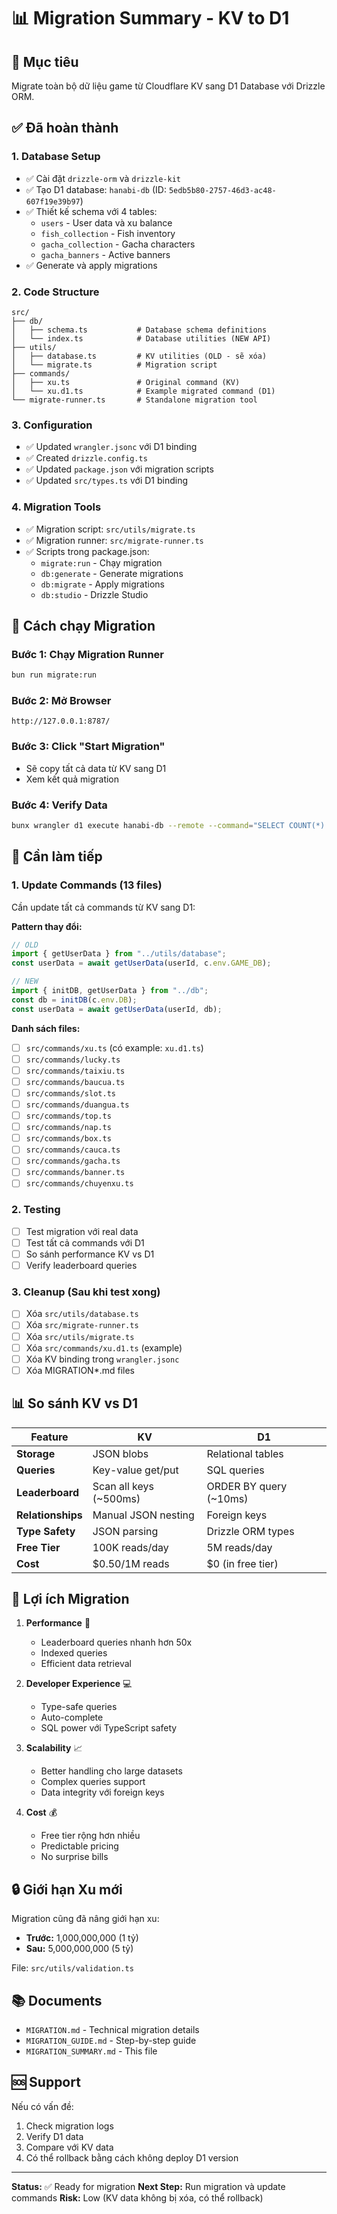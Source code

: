# 📊 Migration Summary - KV to D1

## 🎯 Mục tiêu
Migrate toàn bộ dữ liệu game từ Cloudflare KV sang D1 Database với Drizzle ORM.

## ✅ Đã hoàn thành

### 1. Database Setup
- ✅ Cài đặt `drizzle-orm` và `drizzle-kit`
- ✅ Tạo D1 database: `hanabi-db` (ID: `5edb5b80-2757-46d3-ac48-607f19e39b97`)
- ✅ Thiết kế schema với 4 tables:
  - `users` - User data và xu balance
  - `fish_collection` - Fish inventory
  - `gacha_collection` - Gacha characters
  - `gacha_banners` - Active banners
- ✅ Generate và apply migrations

### 2. Code Structure
```
src/
├── db/
│   ├── schema.ts           # Database schema definitions
│   └── index.ts            # Database utilities (NEW API)
├── utils/
│   ├── database.ts         # KV utilities (OLD - sẽ xóa)
│   └── migrate.ts          # Migration script
├── commands/
│   ├── xu.ts               # Original command (KV)
│   └── xu.d1.ts            # Example migrated command (D1)
└── migrate-runner.ts       # Standalone migration tool
```

### 3. Configuration
- ✅ Updated `wrangler.jsonc` với D1 binding
- ✅ Created `drizzle.config.ts`
- ✅ Updated `package.json` với migration scripts
- ✅ Updated `src/types.ts` với D1 binding

### 4. Migration Tools
- ✅ Migration script: `src/utils/migrate.ts`
- ✅ Migration runner: `src/migrate-runner.ts`
- ✅ Scripts trong package.json:
  - `migrate:run` - Chạy migration
  - `db:generate` - Generate migrations
  - `db:migrate` - Apply migrations
  - `db:studio` - Drizzle Studio

## 🚀 Cách chạy Migration

### Bước 1: Chạy Migration Runner
```bash
bun run migrate:run
```

### Bước 2: Mở Browser
```
http://127.0.0.1:8787/
```

### Bước 3: Click "Start Migration"
- Sẽ copy tất cả data từ KV sang D1
- Xem kết quả migration

### Bước 4: Verify Data
```bash
bunx wrangler d1 execute hanabi-db --remote --command="SELECT COUNT(*) FROM users"
```

## 📝 Cần làm tiếp

### 1. Update Commands (13 files)
Cần update tất cả commands từ KV sang D1:

**Pattern thay đổi:**
```typescript
// OLD
import { getUserData } from "../utils/database";
const userData = await getUserData(userId, c.env.GAME_DB);

// NEW
import { initDB, getUserData } from "../db";
const db = initDB(c.env.DB);
const userData = await getUserData(userId, db);
```

**Danh sách files:**
- [ ] `src/commands/xu.ts` (có example: `xu.d1.ts`)
- [ ] `src/commands/lucky.ts`
- [ ] `src/commands/taixiu.ts`
- [ ] `src/commands/baucua.ts`
- [ ] `src/commands/slot.ts`
- [ ] `src/commands/duangua.ts`
- [ ] `src/commands/top.ts`
- [ ] `src/commands/nap.ts`
- [ ] `src/commands/box.ts`
- [ ] `src/commands/cauca.ts`
- [ ] `src/commands/gacha.ts`
- [ ] `src/commands/banner.ts`
- [ ] `src/commands/chuyenxu.ts`

### 2. Testing
- [ ] Test migration với real data
- [ ] Test tất cả commands với D1
- [ ] So sánh performance KV vs D1
- [ ] Verify leaderboard queries

### 3. Cleanup (Sau khi test xong)
- [ ] Xóa `src/utils/database.ts`
- [ ] Xóa `src/migrate-runner.ts`
- [ ] Xóa `src/utils/migrate.ts`
- [ ] Xóa `src/commands/xu.d1.ts` (example)
- [ ] Xóa KV binding trong `wrangler.jsonc`
- [ ] Xóa MIGRATION*.md files

## 📊 So sánh KV vs D1

| Feature | KV | D1 |
|---------|----|----|
| **Storage** | JSON blobs | Relational tables |
| **Queries** | Key-value get/put | SQL queries |
| **Leaderboard** | Scan all keys (~500ms) | ORDER BY query (~10ms) |
| **Relationships** | Manual JSON nesting | Foreign keys |
| **Type Safety** | JSON parsing | Drizzle ORM types |
| **Free Tier** | 100K reads/day | 5M reads/day |
| **Cost** | $0.50/1M reads | $0 (in free tier) |

## 🎁 Lợi ích Migration

1. **Performance** 🚀
   - Leaderboard queries nhanh hơn 50x
   - Indexed queries
   - Efficient data retrieval

2. **Developer Experience** 💻
   - Type-safe queries
   - Auto-complete
   - SQL power với TypeScript safety

3. **Scalability** 📈
   - Better handling cho large datasets
   - Complex queries support
   - Data integrity với foreign keys

4. **Cost** 💰
   - Free tier rộng hơn nhiều
   - Predictable pricing
   - No surprise bills

## 🔒 Giới hạn Xu mới

Migration cũng đã nâng giới hạn xu:
- **Trước:** 1,000,000,000 (1 tỷ)
- **Sau:** 5,000,000,000 (5 tỷ)

File: `src/utils/validation.ts`

## 📚 Documents

- `MIGRATION.md` - Technical migration details
- `MIGRATION_GUIDE.md` - Step-by-step guide
- `MIGRATION_SUMMARY.md` - This file

## 🆘 Support

Nếu có vấn đề:
1. Check migration logs
2. Verify D1 data
3. Compare với KV data
4. Có thể rollback bằng cách không deploy D1 version

---

**Status:** ✅ Ready for migration
**Next Step:** Run migration và update commands
**Risk:** Low (KV data không bị xóa, có thể rollback)
